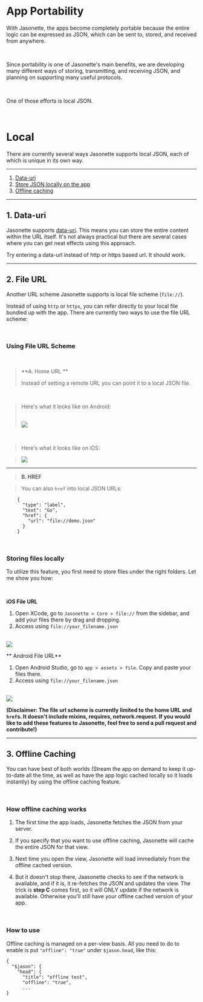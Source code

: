 # App Portability

With Jasonette, the apps become completely portable because the entire logic can be expressed as JSON, which can be sent to, stored, and received from anywhere.

<br>

Since portability is one of Jasonette's main benefits, we are developing many different ways of storing, transmitting, and receiving JSON, and planning on supporting many useful protocols.

<br>

One of those efforts is local JSON. 

<br>

# Local

There are currently several ways Jasonette supports local JSON, each of which is unique in its own way.

---

1. [Data-uri](#1-data-uri)
2. [Store JSON locally on the app](#2-file-url)
3. [Offline caching](#3-offline-caching)

---

## 1. Data-uri

Jasonette supports [data-uri](https://en.wikipedia.org/wiki/Data_URI_scheme). This means you can store the entire content within the URL itself. It's not always practical but there are several cases where you can get neat effects using this approach.

Try entering a data-url instead of http or https based url. It should work.

---

## 2. File URL

Another URL scheme Jasonette supports is local file scheme (`file://`).

Instead of using `http` or `https`, you can refer directly to your local file bundled up with the app. There are currently two ways to use the file URL scheme:

<br>

### Using File URL Scheme

<br>

> **A. Home URL **
> 
> Instead of setting a remote URL you can point it to a local JSON file.

<br>

> Here's what it looks like on Android:
> 
>  <br>
>
><img src='../images/android_home_local_url.png' class='large'>

<br>

> Here's what it looks like on iOS: 

><img src='../images/ios_home_local_url.png' class='large'>

---

> **B. HREF**

>You can also `href` into local JSON URLs:
```
    {
      "type": "label",
      "text": "Go",
      "href": {
        "url": "file://demo.json"
      }
    }
```

<br>

### Storing files locally

To utilize this feature, you first need to store files under the right folders. Let me show you how:

<br>

**iOS File URL**

1. Open XCode, go to `Jasonette > Core > file://` from the sidebar, and add your files there by drag and dropping.
2. Access using `file://your_filename.json`

<br>

<img src='../images/ios_local_file.png' class='large'>

<br>

** Android File URL**

1. Open Android Studio, go to `app > assets > file`. Copy and paste your files there.
2. Access using `file://your_filename.json`

<br>

<img src='../images/android_local_file.png' class='large'>

<br>

**(Disclaimer: The file url scheme is currently limited to the home URL and `href`s. It doesn't include mixins, requires, network.request. If you would like to add these features to Jasonette, feel free to send a pull request and contribute!)**

---

## 3. Offline Caching

You can have best of both worlds (Stream the app on demand to keep it up-to-date all the time, as well as have the app logic cached locally so it loads instantly) by using the offline caching feature.

<br>

### How offline caching works

1. The first time the app loads, Jasonette fetches the JSON from your server.

2. If you specify that you want to use offline caching, Jasonette will cache the entire JSON for that view.

3. Next time you open the view, Jasonette will load immediately from the offline cached version.

4. But it doesn't stop there, Jaasonette checks to see if the network is available, and if it is, it re-fetches the JSON and updates the view. The trick is **step C** comes first, so it will ONLY update if the network is available. Otherwise you'll still have your offline cached version of your app.

<br>

### How to use

Offline caching is managed on a per-view basis. All you need to do to enable is put `"offline": "true"` under `$jason.head`, like this:

    {
      "$jason": {
        "head": {
          "title": "offline test",
          "offline": "true",
          ...
    }

